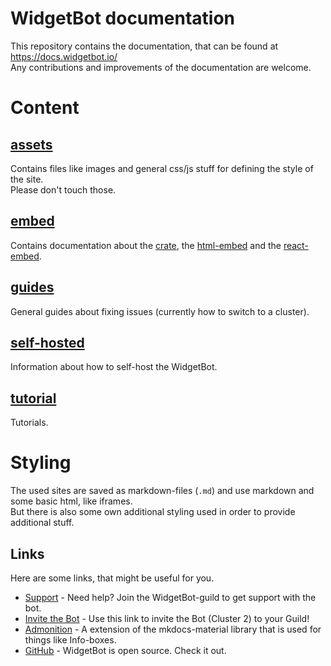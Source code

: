 [assets]: https://github.com/widgetbot-io/documentation/tree/master/docs/assets
[embed]: https://github.com/widgetbot-io/documentation/tree/master/docs/embed
[guides]: https://github.com/widgetbot-io/documentation/tree/master/docs/guides
[self-hosted]: https://github.com/widgetbot-io/documentation/tree/master/docs/self-hosted]
[tutorial]: https://github.com/widgetbot-io/documentation/tree/master/docs/tutorial
[crate]: https://github.com/widgetbot-io/documentation/tree/master/docs/embed/crate
[html-embed]: https://github.com/widgetbot-io/documentation/tree/master/docs/embed/html-embed
[react-embed]: https://github.com/widgetbot-io/documentation/tree/master/docs/embed/react-embed
[Support]: https://discord.gg/8zYvp6W
[Invite the Bot]: https://add.widgetbot.io/cl2
[Admonition]: https://squidfunk.github.io/mkdocs-material/extensions/admonition
[GitHub]: https://github.com/widgetbot-io/widgetbot

# WidgetBot documentation
This repository contains the documentation, that can be found at https://docs.widgetbot.io/  
Any contributions and improvements of the documentation are welcome.

# Content

## [assets]
Contains files like images and general css/js stuff for defining the style of the site.  
Please don't touch those.

## [embed]
Contains documentation about the [crate], the [html-embed] and the [react-embed].

## [guides]
General guides about fixing issues (currently how to switch to a cluster).

## [self-hosted]
Information about how to self-host the WidgetBot.

## [tutorial]
Tutorials.

# Styling
The used sites are saved as markdown-files (`.md`) and use markdown and some basic html, like iframes.  
But there is also some own additional styling used in order to provide additional stuff.

## Links
Here are some links, that might be useful for you.
* [Support] - Need help? Join the WidgetBot-guild to get support with the bot.
* [Invite the Bot] - Use this link to invite the Bot (Cluster 2) to your Guild!
* [Admonition] - A extension of the mkdocs-material library that is used for things like Info-boxes.
* [GitHub] - WidgetBot is open source. Check it out.
